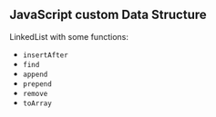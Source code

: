 ## JavaScript custom Data Structure
LinkedList with some functions:
- `insertAfter`
- `find`
- `append`
- `prepend`
- `remove`
- `toArray`